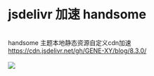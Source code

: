 # jsdelivr 加速 handsome
 <br />handsome 主题本地静态资源自定义cdn加速
 <br />https://cdn.jsdelivr.net/gh/GENE-XY/blog/8.3.0/
 <br />
 <br />
![](https://cdn.jsdelivr.net/gh/GENE-XY/img@main/blog/02/1/202201182345412.png)
